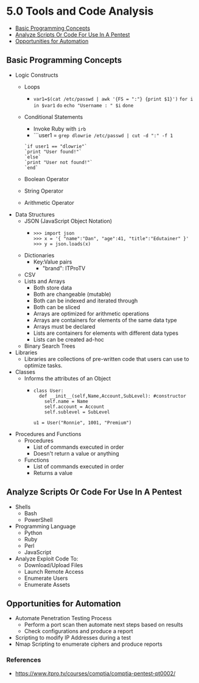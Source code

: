 # 5.0 Tools and Code Analysis

* [Basic Programming Concepts](#basic-programming-concepts)
* [Analyze Scripts Or Code For Use In A Pentest](#analyze-scripts-or-code-for-use-in-a-pentest)
* [Opportunities for Automation](#opportunities-for-automation)


## Basic Programming Concepts

+ Logic Constructs
  - Loops
    + `var1=$(cat /etc/passwd | awk '{FS = ":"} {print $1}')`
      `for i in $var1`
      `do`
      `echo "Username : " $i`
      `done`

  - Conditional Statements
    + Invoke Ruby with `irb`
    + ```user1 = `grep dlowrie /etc/passwd | cut -d ":" -f 1`
    ```
    `if user1 == "dlowrie"`
    `print "User found!"`
    `else`
    `print "User not found!"`
    `end`
  - Boolean Operator
  - String Operator
  - Arithmetic Operator
+ Data Structures
  - JSON (JavaScript Object Notation)
    + ```
      >>> import json
      >>> x = '{ "name":"Dan", "age":41, "title":"Edutainer" }'
      >>> y = json.loads(x)
      ```
  - Dictionaries
    + Key:Value pairs
      - "brand": ITProTV
  - CSV
  - Lists and Arrays
    + Both store data
    + Both are changeable (mutable)
    + Both can be indexed and iterated through
    + Both can be sliced
    + Arrays are optimized for arithmetic operations
    + Arrays are containers for elements of the same data type
    + Arrays must be declared
    + Lists are containers for elements with different data types
    + Lists can be created ad-hoc
  - Binary Search Trees
+ Libraries
  - Libraries are collections of pre-written code that users can use to optimize
    tasks.
+ Classes
  - Informs the attributes of an Object
    + ```
      class User:
        def __init__(self,Name,Account,SubLevel): #constructor
          self.name = Name
          self.account = Account
          self.sublevel = SubLevel

      u1 = User("Ronnie", 1001, "Premium")
      ```
+ Procedures and Functions
  - Procedures
    + List of commands executed in order
    + Doesn't return a value or anything
  - Functions
    + List of commands executed in order
    + Returns a value

## Analyze Scripts Or Code For Use In A Pentest

+ Shells
  - Bash
  - PowerShell
+ Programming Language
  - Python
  - Ruby
  - Perl
  - JavaScript
+ Analyze Exploit Code To:
  - Download/Upload Files
  - Launch Remote Access
  - Enumerate Users
  - Enumerate Assets


## Opportunities for Automation

- Automate Penetration Testing Process
  + Perform a port scan then automate next steps based on results
  + Check configurations and produce a report
- Scripting to modify IP Addresses during a test
- Nmap Scripting to enumerate ciphers and produce reports


### References
* https://www.itpro.tv/courses/comptia/comptia-pentest-pt0002/
